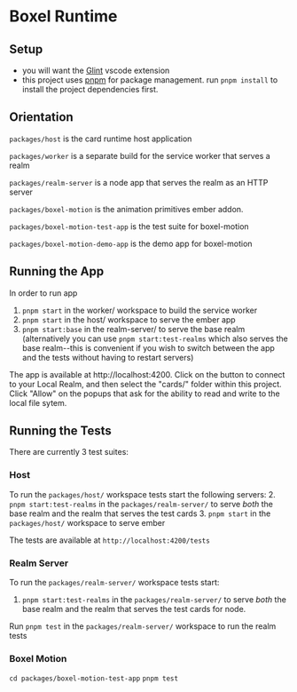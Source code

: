 # Boxel Runtime

## Setup

- you will want the [Glint](https://marketplace.visualstudio.com/items?itemName=typed-ember.glint-vscode) vscode extension
- this project uses [pnpm](https://pnpm.io/) for package management. run `pnpm install` to install the project dependencies first.

## Orientation

`packages/host` is the card runtime host application

`packages/worker` is a separate build for the service worker that serves a realm

`packages/realm-server` is a node app that serves the realm as an HTTP server

`packages/boxel-motion` is the animation primitives ember addon.

`packages/boxel-motion-test-app` is the test suite for boxel-motion

`packages/boxel-motion-demo-app` is the demo app for boxel-motion

## Running the App

In order to run app

1. `pnpm start` in the worker/ workspace to build the service worker
2. `pnpm start` in the host/ workspace to serve the ember app
3. `pnpm start:base` in the realm-server/ to serve the base realm (alternatively you can use `pnpm start:test-realms` which also serves the base realm--this is convenient if you wish to switch between the app and the tests without having to restart servers)

The app is available at http://localhost:4200. Click on the button to connect to your Local Realm, and then select the "cards/" folder within this project. Click "Allow" on the popups that ask for the ability to read and write to the local file sytem.

## Running the Tests

There are currently 3 test suites:

### Host

To run the `packages/host/` workspace tests start the following servers: 2. `pnpm start:test-realms` in the `packages/realm-server/` to serve _both_ the base realm and the realm that serves the test cards 3. `pnpm start` in the `packages/host/` workspace to serve ember

The tests are available at `http://localhost:4200/tests`

### Realm Server

To run the `packages/realm-server/` workspace tests start:

1. `pnpm start:test-realms` in the `packages/realm-server/` to serve _both_ the base realm and the realm that serves the test cards for node.

Run `pnpm test` in the `packages/realm-server/` workspace to run the realm tests

### Boxel Motion

`cd packages/boxel-motion-test-app`
`pnpm test`
